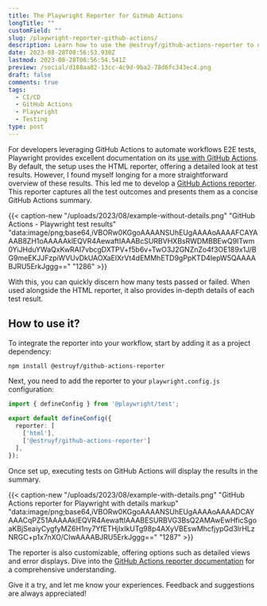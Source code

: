 ```yaml
---
title: The Playwright Reporter for GitHub Actions
longTitle: ""
customField: ""
slug: /playwright-reporter-github-actions/
description: Learn how to use the @estruyf/github-actions-reporter to discern Playwright test results in GitHub Actions quickly.
date: 2023-08-28T08:56:53.930Z
lastmod: 2023-08-28T08:56:54.541Z
preview: /social/d188aa82-13cc-4c9d-9ba2-78d6fc343ec4.png
draft: false
comments: true
tags:
  - CI/CD
  - GitHub Actions
  - Playwright
  - Testing
type: post
---
```


For developers leveraging GitHub Actions to automate workflows E2E tests, Playwright provides excellent documentation on its [use with GitHub Actions](https://playwright.dev/docs/ci-intro). By default, the setup uses the HTML reporter, offering a detailed look at test results. However, I found myself longing for a more straightforward overview of these results. This led me to develop a [GitHub Actions reporter](https://www.npmjs.com/package/@estruyf/github-actions-reporter). This reporter captures all the test outcomes and presents them as a concise GitHub Actions summary.

{{< caption-new "/uploads/2023/08/example-without-details.png" "GitHub Actions - Playwright test results"  "data:image/png;base64,iVBORw0KGgoAAAANSUhEUgAAAAoAAAAFCAYAAAB8ZH1oAAAAAklEQVR4AewaftIAAABcSURBVHXBsRWDMBBEwQ9ITwm0YiJHduYWaQxKwRAI7vbcgDXTPV+f5b6v+TwO3J2GNZnZo4f3OE189x1J/BG9meEKJJFzpiWVUvDkUAOXaElXrVt4dEMMhETD9gPpKTD4IepW5QAAAABJRU5ErkJggg==" "1286" >}}

With this, you can quickly discern how many tests passed or failed. When used alongside the HTML reporter, it also provides in-depth details of each test result.

## How to use it?

To integrate the reporter into your workflow, start by adding it as a project dependency:

```bash {linenos=table,noclasses=false}
npm install @estruyf/github-actions-reporter
```

Next, you need to add the reporter to your `playwright.config.js` configuration:

```typescript {linenos=table,noclasses=false}
import { defineConfig } from '@playwright/test';

export default defineConfig({
  reporter: [
    ['html'],
    ['@estruyf/github-actions-reporter']
  ],
});
```

Once set up, executing tests on GitHub Actions will display the results in the summary.

{{< caption-new "/uploads/2023/08/example-with-details.png" "GitHub Actions reporter for Playwright with details markup"  "data:image/png;base64,iVBORw0KGgoAAAANSUhEUgAAAAoAAAADCAYAAACqPZ51AAAAAklEQVR4AewaftIAAABESURBVG3BsQ2AMAwEwHficSgoaKBjSeaiyCygfyMZ6H1ny7YfETHjIxIkUTg98p4AXyVBEswMhcfjypGd3lrHLzNRGC+p1x7nXO/CIwAAAABJRU5ErkJggg==" "1287" >}}

The reporter is also customizable, offering options such as detailed views and error displays. Dive into the [GitHub Actions reporter documentation](https://github.com/estruyf/playwright-github-actions-reporter) for a comprehensive understanding.

Give it a try, and let me know your experiences. Feedback and suggestions are always appreciated!